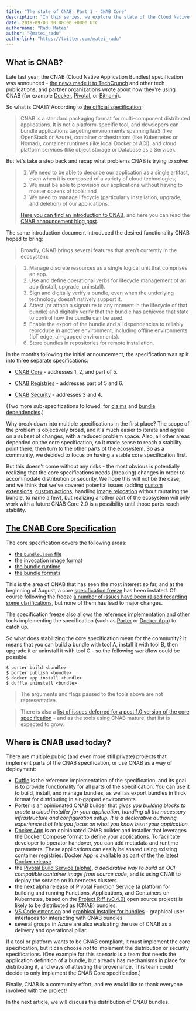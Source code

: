 ```yaml
---
title: "The state of CNAB: Part 1 - CNAB Core"
description: "In this series, we explore the state of the Cloud Native Application Bundles (CNAB) specifications, and do a deep dive into the distribution of bundles, and security and attestation."
date: 2019-09-03 00:00:00 +0000 UTC
authorname: "Radu Matei"
author: "@matei_radu"
authorlink: "https://twitter.com/matei_radu"
---
```


## What is CNAB?

Late last year, the CNAB (Cloud Native Application Bundles) specification was announced - [the news made it to TechCrunch][techcrunch] and other tech publications, and partner organizations wrote about how they're using CNAB (for example [Docker][docker-app], [Pivotal][pivotal], or [Bitnami][bitnami]).

So what is CNAB? According to [the official specification][core]:

> CNAB is a standard packaging format for multi-component distributed applications. It is not a platform-specific tool, and developers can bundle applications targeting environments spanning IaaS (like OpenStack or Azure), container orchestrators (like Kubernetes or Nomad), container runtimes (like local Docker or ACI), and cloud platform services (like object storage or Database as a Service).

But let's take a step back and recap what problems CNAB is trying to solve:

> 1. We need to be able to describe our application as a single artifact, even when it is composed of a variety of cloud technologies;
> 2. We must be able to provision our applications without having to master dozens of tools; and
> 3. We need to manage lifecycle (particularly installation, upgrade, and deletion) of our applications.
>
> [Here you can find an introduction to CNAB][what-cnab], and here you can read the [CNAB announcement blog post][cloudblogs].

The same introduction document introduced the desired functionality CNAB hoped to bring:

> Broadly, CNAB brings several features that aren’t currently in the ecosystem:

> 1. Manage discrete resources as a single logical unit that comprises an app.
> 2. Use and define operational verbs for lifecycle management of an app (install, upgrade, uninstall).
> 3. Sign and digitally verify a bundle, even when the underlying technology doesn’t natively support it.
> 4. Attest (or attach a signature to any moment in the lifecycle of that bundle) and digitally verify that the bundle has achieved that state to control how the bundle can be used.
> 5. Enable the export of the bundle and all dependencies to reliably reproduce in another environment, including offline environments (IoT edge, air-gapped environments).
> 6. Store bundles in repositories for remote installation.

In the months following the initial announcement, the specification was split into three separate specifications:

- [CNAB Core][core] - addresses 1, 2, and part of 5.

- [CNAB Registries][registries] - addresses part of 5 and 6.

- [CNAB Security][security] - addresses 3 and 4.

(Two more sub-specifications followed, for [claims][claims] and [bundle dependencies][dependencies].)

Why break down into multiple specifications in the first place? The scope of the problem is objectively broad, and it's much easier to iterate and agree on a subset of changes, with a reduced problem space. Also, all other areas depended on the core specification, so it made sense to reach a stability point there, then turn to the other parts of the ecosystem.
So as a community, we decided to focus on having a stable core specification first.

But this doesn't come without any risks - the most obvious is potentially realizing that the core specifications needs (breaking) changes in order to accommodate distribution or security. We hope this will not be the case, and we think that we've covered potential issues (adding [custom extensions][custom-extensions], [custom actions][custom-actions], handling [image relocation][image-relocation] without mutating the bundle, to name a few), but realizing another part of the ecosystem will only work with a future CNAB Core 2.0 is a possibility until those parts reach stability.

## [The CNAB Core Specification][core]

The core specification covers the following areas:

- [the `bundle.json` file][bundle-json]
- [the invocation image format][invocation-image]
- [the bundle runtime][runtime]
- [the bundle formats][bundle-formats]

This is the area of CNAB that has seen the most interest so far, and at the beginning of August, a core [specification freeze][core-freeze] has been instated.
Of course following the freeze [a number of issues have been raised regarding some clarifications][issues], but none of them has lead to major changes.

The specification freeze also allows [the reference implementation][duffle] and other tools implementing the specification (such as [Porter][porter] or [Docker App][app]) to catch up.

So what does stabilizing the core specification mean for the community?
It means that you can build a bundle with tool A, install it with tool B, then upgrade it or uninstall it with tool C - so the following workflow could be possible:

```
$ porter build <bundle>
$ porter publish <bundle>
$ docker app install <bundle>
$ duffle uninstall <bundle>
```

> The arguments and flags passed to the tools above are not representative.

> There is also a [list of issues deferred for a post 1.0 version of the core specification][post1] - and as the tools using CNAB mature, that list is expected to grow.

## Where is CNAB used today?

There are multiple public (and even more still private) projects that implement parts of the CNAB specification, or use CNAB as a way of deployment:

- [Duffle][duffle] is the reference implementation of the specification, and its goal is to provide functionality for all parts of the specification. You can use it to build, install, and manage bundles, as well as export bundles in thick format for distributing in air-gapped environments.
- [Porter][porter] is an opinionated CNAB builder that _gives you building blocks to create a cloud installer for your application, handling all the necessary infrastructure and configuration setup. It is a declarative authoring experience that lets you focus on what you know best: your application._
- [Docker App][docker-app] is an opinionated CNAB builder and installer that leverages the Docker Compose format to define your applications. To facilitate developer to operator handover, you can add metadata and runtime parameters. These applications can easily be shared using existing container registries. Docker App is available as part of the [the latest Docker release][docker-enterprise].
- the [Pivotal Build Service (alpha)][pivotal-build-service], _a declarative way to build an OCI-compatible container image from source code_, and is using CNAB to deploy the service on Kubernetes clusters.
- the next alpha release of [Pivotal Function Service][pivotal-function-service] (a platform for building and running Functions, Applications, and Containers on Kubernetes, based on the [Project Riff (v0.4.0)][riff] open source project) is likely to be distributed as (CNAB) bundles.
- [VS Code extension][code] and [graphical installer for bundles][bag] - graphical user interfaces for interacting with CNAB bundles
- several groups in Azure are also evaluating the use of CNAB as a delivery and operational pillar.

If a tool or platform wants to be CNAB compliant, it must implement the core specification, but it can choose _not_ to implement the distribution or security specifications.
(One example for this scenario is a team that needs the application definition of a bundle, but already has mechanisms in place for distributing it, and ways of attesting the provenance. This team could decide to only implement the CNAB Core specification.)

Finally, CNAB is a community effort, and we would like to thank everyone involved with the project!

In the next article, we will discuss the distribution of CNAB bundles.

[techcrunch]: https://techcrunch.com/2018/12/04/microsoft-and-docker-team-up-to-make-packaging-and-running-cloud-native-applications-easier/
[what-cnab]: https://deislabs.io/cnab/
[cloudblogs]: https://cloudblogs.microsoft.com/opensource/2018/12/04/announcing-cnab-cloud-agnostic-format-packaging-running-distributed-applications/
[docker-app]: https://blog.docker.com/2018/12/docker-app-and-cnab/
[bitnami]: https://engineering.bitnami.com/articles/production-ready-packaging-with-cnab-and-bitnami-kubernetes-production-runtime-bkpr.html
[pivotal]: https://content.pivotal.io/blog/pivotal-build-service-now-alpha-assembles-and-updates-containers-in-kubernetes
[core]: https://github.com/deislabs/cnab-spec/blob/master/100-CNAB.md
[registries]: https://github.com/deislabs/cnab-spec/blob/master/200-CNAB-registries.md
[security]: https://github.com/deislabs/cnab-spec/blob/master/300-CNAB-security.md
[claims]: https://github.com/deislabs/cnab-spec/blob/master/400-claims.md
[dependencies]: https://github.com/deislabs/cnab-spec/blob/master/500-CNAB-dependencies.md
[bundle-json]: https://github.com/deislabs/cnab-spec/blob/master/101-bundle-json.md
[invocation-image]: https://github.com/deislabs/cnab-spec/blob/master/102-invocation-image.md
[runtime]: https://github.com/deislabs/cnab-spec/blob/master/103-bundle-runtime.md
[bundle-formats]: https://github.com/deislabs/cnab-spec/blob/master/104-bundle-formats.md
[core-freeze]: https://github.com/deislabs/cnab-spec/pull/238
[custom-extensions]: https://github.com/deislabs/cnab-spec/blob/master/101-bundle-json.md#custom-extensions
[custom-actions]: https://github.com/deislabs/cnab-spec/blob/master/101-bundle-json.md#custom-actions
[image-relocation]: https://github.com/deislabs/cnab-spec/blob/master/103-bundle-runtime.md#image-relocation
[issues]: https://github.com/deislabs/cnab-spec/issues
[duffle]: https://github.com/deislabs/duffle
[porter]: https://github.com/deislabs/porter
[app]: https://github.com/docker/app
[pivotal-build-service]: https://content.pivotal.io/blog/pivotal-build-service-now-alpha-assembles-and-updates-containers-in-kubernetes
[pivotal-function-service]: https://pivotal.io/platform/pivotal-function-service
[docker-enterprise]: https://blog.docker.com/2019/07/announcing-docker-enterprise-3-0-ga/
[riff]: https://projectriff.io/blog/2019/08/21/announcing-riff-0-4-0
[code]: https://github.com/deislabs/duffle-vscode
[bag]: https://github.com/deislabs/duffle-bag
[post1]: https://github.com/deislabs/cnab-spec/issues?q=is%3Aissue+is%3Aopen+sort%3Aupdated-desc+label%3A%22Post+1.0%22
